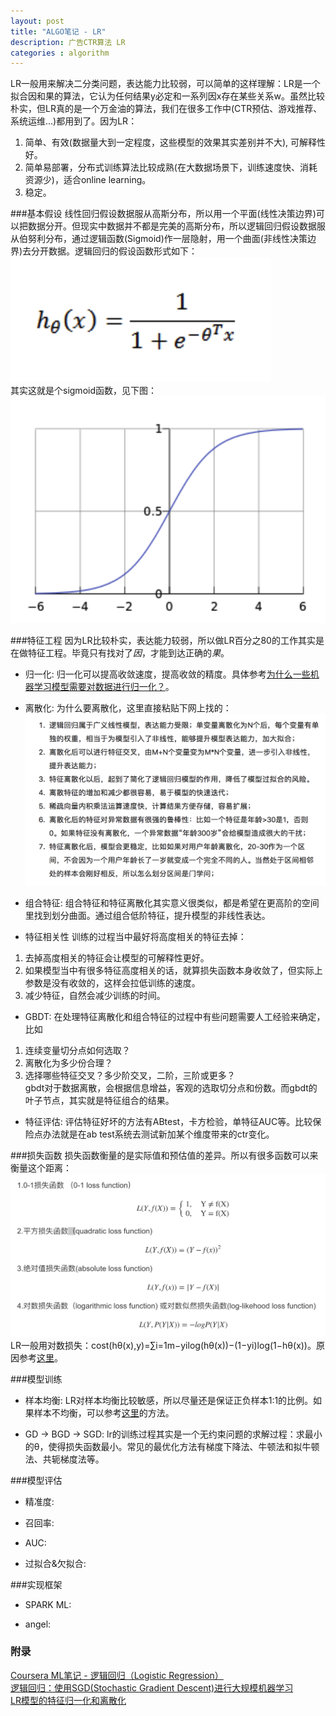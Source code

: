 ```yaml
---
layout: post
title: "ALGO笔记 - LR"
description: 广告CTR算法 LR
categories : algorithm
---
```

LR一般用来解决二分类问题，表达能力比较弱，可以简单的这样理解：LR是一个拟合因和果的算法，它认为任何结果y必定和一系列因x存在某些关系w。虽然比较朴实，但LR真的是一个万金油的算法，我们在很多工作中(CTR预估、游戏推荐、系统运维...)都用到了。因为LR：<br>
<!-- more -->
1. 简单、有效(数据量大到一定程度，这些模型的效果其实差别并不大), 可解释性好。
2. 简单易部署，分布式训练算法比较成熟(在大数据场景下，训练速度快、消耗资源少)，适合online learning。
3. 稳定。

###基本假设
线性回归假设数据服从高斯分布，所以用一个平面(线性决策边界)可以把数据分开。但现实中数据并不都是完美的高斯分布，所以逻辑回归假设数据服从伯努利分布，通过逻辑函数(Sigmoid)作一层隐射，用一个曲面(非线性决策边界)去分开数据。逻辑回归的假设函数形式如下：<br>
![note](/images/lr/lr.png)
<br>
其实这就是个sigmoid函数，见下图：
![note](/images/lr/sigmoid.png)

###特征工程
因为LR比较朴实，表达能力较弱，所以做LR百分之80的工作其实是在做特征工程。毕竟只有找对了*因*，才能到达正确的*果*。

* 归一化:
归一化可以提高收敛速度，提高收敛的精度。具体参考[为什么一些机器学习模型需要对数据进行归一化？](http://www.cnblogs.com/LBSer/p/4440590.html)。

* 离散化:
为什么要离散化，这里直接粘贴下网上找的：
![note](/images/lr/lisan.png)

* 组合特征:
组合特征和特征离散化其实意义很类似，都是希望在更高阶的空间里找到划分曲面。通过组合低阶特征，提升模型的非线性表达。

* 特征相关性
训练的过程当中最好将高度相关的特征去掉：<br>
1) 去掉高度相关的特征会让模型的可解释性更好。<br>
2) 如果模型当中有很多特征高度相关的话，就算损失函数本身收敛了，但实际上参数是没有收敛的，这样会拉低训练的速度。<br>
3) 减少特征，自然会减少训练的时间。<br>

* GBDT: 在处理特征离散化和组合特征的过程中有些问题需要人工经验来确定，比如<br>
1) 连续变量切分点如何选取？<br>
2) 离散化为多少份合理？<br>
3) 选择哪些特征交叉？多少阶交叉，二阶，三阶或更多？<br>
gbdt对于数据离散，会根据信息增益，客观的选取切分点和份数。而gbdt的叶子节点，其实就是特征组合的结果。

* 特征评估: 评估特征好坏的方法有ABtest，卡方检验，单特征AUC等。比较保险点办法就是在ab test系统去测试新加某个维度带来的ctr变化。

###损失函数
损失函数衡量的是实际值和预估值的差异。所以有很多函数可以来衡量这个距离：<br>
![note](/images/lr/cost.png)
LR一般用对数损失：cost(hθ(x),y)=∑i=1m−yilog(hθ(x))−(1−yi)log(1−hθ(x))。原因参考[这里](https://www.jianshu.com/p/1bf35d61995f)。

###模型训练

* 样本均衡: LR对样本均衡比较敏感，所以尽量还是保证正负样本1:1的比例。如果样本不均衡，可以参考[这里](https://www.zhihu.com/question/56662976)的方法。

* GD -> BGD -> SGD: lr的训练过程其实是一个无约束问题的求解过程：求最小的θ，使得损失函数最小。常见的最优化方法有梯度下降法、牛顿法和拟牛顿法、共轭梯度法等。

###模型评估

* 精准度:

* 召回率:

* AUC:

* 过拟合&欠拟合:

###实现框架

* SPARK ML:

* angel:

### 附录
[Coursera ML笔记 - 逻辑回归（Logistic Regression）](https://blog.csdn.net/walilk/article/details/51107380)<br>
[逻辑回归：使用SGD(Stochastic Gradient Descent)进行大规模机器学习](https://www.cnblogs.com/batys/p/3298816.html)<br>
[LR模型的特征归一化和离散化](https://www.jianshu.com/p/1c2569c894ce)<br>